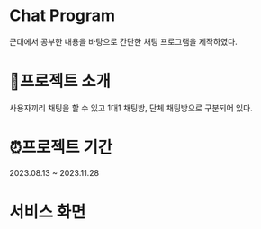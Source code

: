 # Chat Program
군대에서 공부한 내용을 바탕으로 간단한 채팅 프로그램을 제작하였다.
# 📘프로젝트 소개
사용자끼리 채팅을 할 수 있고 1대1 채팅방, 단체 채팅방으로 구분되어 있다.
# ⏰프로젝트 기간
2023.08.13 ~ 2023.11.28
# 서비스 화면
